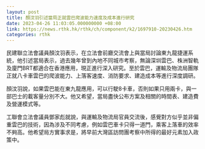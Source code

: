 ```yaml
---
layout: post
title: 顏汶羽引述當局正就雲巴爬波能力速度及成本進行研究
date: 2023-04-26 11:03:05.000000000 +08:00
link: https://news.rthk.hk/rthk/ch/component/k2/1697910-20230426.htm
categories: rthk
---
```


民建聯立法會議員顏汶羽表示，在立法會前廳交流會上與當局討論東九龍捷運系統，他引述當局表示，過去幾年曾到內地不同城市考察，無論深圳雲巴、株洲智軌及廈門BRT都適合在香港應用，現正進行深入研究。至於雲巴，運輸及物流局團隊正就八卡車雲巴的爬波能力、上落客速度、消防要求、建造成本等進行深度調研。

顏汶羽說，如果雲巴能在東九龍應用，可以行駛8卡車，否則如果只用兩卡，與一部巴士的載客量分別不大。他又希望，當局盡快公布方案及相關的時間表、建造費及營運模式等。

工聯會立法會議員鄧家彪就說，與運輸及物流局官員交流後，感覺對方似乎並非偏重雲巴的技術，因為涉及不同考慮，例如雲巴車卡只得一道門，乘客上落車的效率不夠高。他希望局方實事求是，將早前大灣區訪問團考察中所得的最好元素加入政策中。
